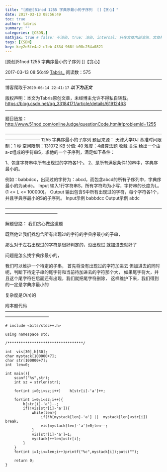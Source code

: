 ```yaml
---
title: "[原创]51nod 1255 字典序最小的子序列  []【贪心】"
date: 2017-03-13 08:56:49
toc: true
author: tabris
summary: ""
categories: [CSDN,]
mathjax: true # false: 不渲染, true: 渲染, internal: 只在文章内部渲染，文章列表中不渲染
tags: [CSDN]
key: key2e5fe4a2-c7eb-4334-968f-b98c254a0821
---
```


[原创]51nod 1255 字典序最小的子序列  []【贪心】

2017-03-13 08:56:49  [Tabris_](https://me.csdn.net/qq_33184171) 阅读数：575

---

博客爬取于`2020-06-14 22:41:17`
***以下为正文***

版权声明：本文为Tabris原创文章，未经博主允许不得私自转载。
https://blog.csdn.net/qq_33184171/article/details/61912463

<!-- more -->

---

题目链接：http://www.51nod.com/onlineJudge/questionCode.html#!problemId=1255

————————————————————————————————————————————
1255 字典序最小的子序列
题目来源： 天津大学OJ
基准时间限制：1 秒 空间限制：131072 KB 分值: 40 难度：4级算法题 收藏  关注
给出一个由a-z组成的字符串S，求他的一个子序列，满足如下条件：

1、包含字符串中所有出现过的字符各1个。
2、是所有满足条件1的串中，字典序最小的。

例如：babbdcc，出现过的字符为：abcd，而包含abcd的所有子序列中，字典序最小的为abdc。
Input
输入1行字符串S，所有字符均为小写，字符串的长度为L。(1 <= L <= 100000)。
Output
输出包含S中所有出现过的字符，每个字符各1个，并且字典序最小的S的子序列。
Input示例
babbdcc
Output示例
abdc

————————————————————————————————————————————————


解题思路：
我们贪心做这道题

既然他让我们找包含所有出现过的字符的字典序最小的子串，

那么对于左右出现过的字符是很好判定的，没出现过 就加进去就好了

问题是怎么找字典序最小的，

我们可以维护一个待定的子串，
首先将没有出现过的字符加进去
但加进去的同时呢，判断下待定子串的尾字符和当前待加进去的字符那个大，
如果尾字符大，并且这个尾字符在后面还有出现，我们就把尾字符删除，
这样维护下来，我们得到的一定是字典序最小的


复杂度是$O(n)$的


附本题代码
——————————————————————————————————————————————
```
# include <bits/stdc++.h>

using namespace std;

/**********************************/

int  vis[30],h[30];
char mystack[100000+7];
char str[100000+7];
int  len=0;

int main(){
    scanf("%s",str);
    int sz = strlen(str);

    for(int i=0;i<sz;i++)    h[str[i]-'a']++;

    for(int i=0;i<sz;i++){
        h[str[i]-'a']--;
        if(!vis[str[i]-'a']){
            while(len){
                if(!h[mystack[len]-'a'] ||  mystack[len]<str[i]) break;
                vis[mystack[len]-'a']=0;len--;
            }
            vis[str[i]-'a']=1;
            mystack[++len]=str[i];
        }
    }
    for(int i=1;i<=len;i++)printf("%c",mystack[i]);puts("");

    return 0;
}

```
